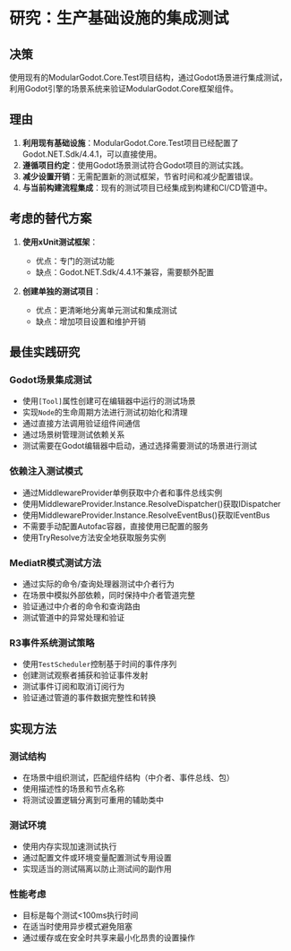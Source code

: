 # 研究：生产基础设施的集成测试

## 决策
使用现有的ModularGodot.Core.Test项目结构，通过Godot场景进行集成测试，利用Godot引擎的场景系统来验证ModularGodot.Core框架组件。

## 理由
1. **利用现有基础设施**：ModularGodot.Core.Test项目已经配置了Godot.NET.Sdk/4.4.1，可以直接使用。
2. **遵循项目约定**：使用Godot场景测试符合Godot项目的测试实践。
3. **减少设置开销**：无需配置新的测试框架，节省时间和减少配置错误。
4. **与当前构建流程集成**：现有的测试项目已经集成到构建和CI/CD管道中。

## 考虑的替代方案
1. **使用xUnit测试框架**：
   - 优点：专门的测试功能
   - 缺点：Godot.NET.Sdk/4.4.1不兼容，需要额外配置

2. **创建单独的测试项目**：
   - 优点：更清晰地分离单元测试和集成测试
   - 缺点：增加项目设置和维护开销

## 最佳实践研究

### Godot场景集成测试
- 使用`[Tool]`属性创建可在编辑器中运行的测试场景
- 实现`Node`的生命周期方法进行测试初始化和清理
- 通过直接方法调用验证组件间通信
- 通过场景树管理测试依赖关系
- 测试需要在Godot编辑器中启动，通过选择需要测试的场景进行测试

### 依赖注入测试模式
- 通过MiddlewareProvider单例获取中介者和事件总线实例
- 使用MiddlewareProvider.Instance.ResolveDispatcher()获取IDispatcher
- 使用MiddlewareProvider.Instance.ResolveEventBus()获取IEventBus
- 不需要手动配置Autofac容器，直接使用已配置的服务
- 使用TryResolve方法安全地获取服务实例

### MediatR模式测试方法
- 通过实际的命令/查询处理器测试中介者行为
- 在场景中模拟外部依赖，同时保持中介者管道完整
- 验证通过中介者的命令和查询路由
- 测试管道中的异常处理和验证

### R3事件系统测试策略
- 使用`TestScheduler`控制基于时间的事件序列
- 创建测试观察者捕获和验证事件发射
- 测试事件订阅和取消订阅行为
- 验证通过管道的事件数据完整性和转换

## 实现方法

### 测试结构
- 在场景中组织测试，匹配组件结构（中介者、事件总线、包）
- 使用描述性的场景和节点名称
- 将测试设置逻辑分离到可重用的辅助类中

### 测试环境
- 使用内存实现加速测试执行
- 通过配置文件或环境变量配置测试专用设置
- 实现适当的测试隔离以防止测试间的副作用

### 性能考虑
- 目标是每个测试<100ms执行时间
- 在适当时使用异步模式避免阻塞
- 通过缓存或在安全时共享来最小化昂贵的设置操作